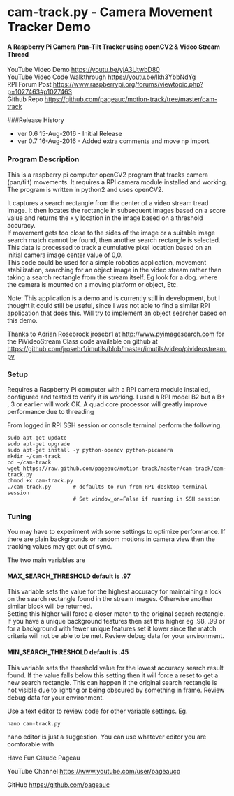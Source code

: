 # cam-track.py  - Camera Movement Tracker Demo
#### A Raspberry Pi Camera Pan-Tilt Tracker using openCV2 & Video Stream Thread

YouTube Video Demo https://youtu.be/yjA3UtwbD80   
YouTube Video Code Walkthrough https://youtu.be/lkh3YbbNdYg   
RPI Forum Post https://www.raspberrypi.org/forums/viewtopic.php?p=1027463#p1027463  
Github Repo https://github.com/pageauc/motion-track/tree/master/cam-track   

###Release History
* ver 0.6 15-Aug-2016 - Initial Release
* ver 0.7 16-Aug-2016 - Added extra comments and move np import

### Program Description
This is a raspberry pi computer openCV2 program that tracks camera (pan/tilt)
 movements. It requires a RPI camera module installed and working. The program is 
written in python2 and uses openCV2.  

It captures a search rectangle from the center of a video stream tread image. 
It then locates the rectangle in subsequent images based on a score value and
returns the x y location in the image based on a threshold accuracy.  
If movement gets too close to the sides of the image or
a suitable image search match cannot be found, then another search rectangle
is selected. This data is processed to track a cumulative pixel location based on
an initial camera image center value of 0,0.    
This code could be used for a simple robotics application, movement stabilization, 
searching for an object image in the video stream rather than taking a search
rectangle from the stream itself.  Eg look for a dog.
where the camera is mounted on a moving platform or object, Etc.  

Note: This application is a demo and is currently still in development, but I 
thought it could still be useful, since I was not able to find a similar
RPI application that does this.  Will try to implement an object searcher based
on this demo.

Thanks to Adrian Rosebrock jrosebr1 at http://www.pyimagesearch.com 
for the PiVideoStream Class code available on github at
https://github.com/jrosebr1/imutils/blob/master/imutils/video/pivideostream.py

### Setup
Requires a Raspberry Pi computer with a RPI camera module installed, configured
and tested to verify it is working. I used a RPI model B2 but a B+ , 3 or 
earlier will work OK. A quad core processor will greatly improve performance
due to threading

From logged in RPI SSH session or console terminal perform the following.  

    sudo apt-get update
    sudo apt-get upgrade
    sudo apt-get install -y python-opencv python-picamera
    mkdir ~/cam-track
    cd ~/cam-track
    wget https://raw.github.com/pageauc/motion-track/master/cam-track/cam-track.py
    chmod +x cam-track.py  
    ./cam-track.py       # defaults to run from RPI desktop terminal session
                         # Set window_on=False if running in SSH session
                         
### Tuning
You may have to experiment with some settings to optimize performance.
If there are plain backgrounds or random motions in camera view then the
tracking values may get out of sync.

The two main variables are

#### MAX_SEARCH_THRESHOLD  default is .97
This variable sets the value for the highest accuracy for maintaining a 
lock on the search rectangle found in the stream images.  Otherwise another similar block will be returned.  
Setting this higher will force a closer match to the original search rectangle. 
If you have a unique background features then set this higher eg .98, .99 
or for a background with fewer unique features set it lower since the match criteria
will not be able to be met.  Review debug data for your environment.

#### MIN_SEARCH_THRESHOLD default is .45
This variable sets the threshold value for the lowest accuracy search result found.
If the value falls below this setting then it will force a reset to get a new
search rectangle.  This can happen if the original search rectangle is not visible 
due to lighting or being obscured by something in frame.  Review debug data
for your environment.

Use a text editor to review code for other variable settings.  Eg. 

    nano cam-track.py
    
nano editor is just a suggestion.  You can use whatever editor you are
comforable with

Have Fun Claude Pageau

YouTube Channel https://www.youtube.com/user/pageaucp

GitHub https://github.com/pageauc
